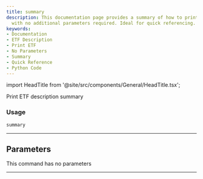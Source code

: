```yaml
---
title: summary
description: This documentation page provides a summary of how to print an ETF description
  with no additional parameters required. Ideal for quick referencing.
keywords:
- Documentation
- ETF Description
- Print ETF
- No Parameters
- Summary
- Quick Reference
- Python Code
---
```


import HeadTitle from '@site/src/components/General/HeadTitle.tsx';

<HeadTitle title="etf /summary - Reference | OpenBB Terminal Docs" />

Print ETF description summary

### Usage

```python
summary
```

---

## Parameters

This command has no parameters


---
